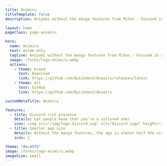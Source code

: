```yaml
---
title: Animiru
titleTemplate: false
description: Aniyomi without the manga features from Mihon - Focused in anime.

layout: home
pageClass: page-animiru

hero:
  name: Animiru
  text: Anime-only
  tagline: Aniyomi without the manga features from Mihon - Focused in anime.
  image: /forks/logo-animiru.webp
  actions:
    - theme: brand
      text: Download
      link: https://github.com/Quickdesh/Animiru/releases/latest
    - theme: alt
      text: GitHub
      link: https://github.com/Quickdesh/Animiru

customMetaTitle: Animiru

features:
  - title: Discord rich presence
    details: Let people know that you're a cultured one!
    icon: <img src="/img/logo-discord.svg" alt="Discord Logo" height="32" width="32">
  - title: Smaller app size
    details: Without the manga features, the app is almost half the size of Aniyomi.
    icon: 🤏

theme: "#ec45fd"
image: /forks/logo-animiru.webp
imageSize: small
---
```


<br><VPTeamMembers size="small" :members="members" />

<script setup>
import "@theme/styles/forks/animiru.styl"
import { VPTeamMembers } from "vitepress/theme"

const members = [
  {
    avatar: "https://www.github.com/Quickdesh.png",
    name: "Quickdesh",
    title: "Creator",
    links: [
      { icon: "github", link: "https://github.com/Quickdesh" }
    ]
  }
]
</script>
